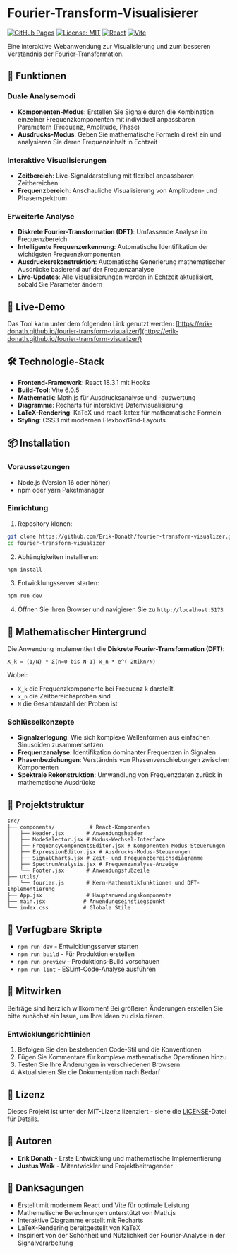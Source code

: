 # Fourier-Transform-Visualisierer

[![GitHub Pages](https://img.shields.io/badge/demo-online-green)](https://erik-donath.github.io/fourier-transform-visualizer/)
[![License: MIT](https://img.shields.io/badge/License-MIT-yellow.svg)](https://opensource.org/licenses/MIT)
[![React](https://img.shields.io/badge/React-18.3.1-blue.svg)](https://reactjs.org/)
[![Vite](https://img.shields.io/badge/Vite-6.0.5-646CFF.svg)](https://vitejs.dev/)

Eine interaktive Webanwendung zur Visualisierung und zum besseren Verständnis der Fourier-Transformation.

## 🌟 Funktionen

### Duale Analysemodi

- **Komponenten-Modus**: Erstellen Sie Signale durch die Kombination einzelner Frequenzkomponenten mit individuell anpassbaren Parametern (Frequenz, Amplitude, Phase)
- **Ausdrucks-Modus**: Geben Sie mathematische Formeln direkt ein und analysieren Sie deren Frequenzinhalt in Echtzeit

### Interaktive Visualisierungen

- **Zeitbereich**: Live-Signaldarstellung mit flexibel anpassbaren Zeitbereichen
- **Frequenzbereich**: Anschauliche Visualisierung von Amplituden- und Phasenspektrum

### Erweiterte Analyse

- **Diskrete Fourier-Transformation (DFT)**: Umfassende Analyse im Frequenzbereich
- **Intelligente Frequenzerkennung**: Automatische Identifikation der wichtigsten Frequenzkomponenten
- **Ausdrucksrekonstruktion**: Automatische Generierung mathematischer Ausdrücke basierend auf der Frequenzanalyse
- **Live-Updates**: Alle Visualisierungen werden in Echtzeit aktualisiert, sobald Sie Parameter ändern

## 🚀 Live-Demo

Das Tool kann unter dem folgenden Link genutzt werden: [https://erik-donath.github.io/fourier-transform-visualizer/](https://erik-donath.github.io/fourier-transform-visualizer/)

## 🛠️ Technologie-Stack

- **Frontend-Framework**: React 18.3.1 mit Hooks
- **Build-Tool**: Vite 6.0.5
- **Mathematik**: Math.js für Ausdrucksanalyse und -auswertung
- **Diagramme**: Recharts für interaktive Datenvisualisierung
- **LaTeX-Rendering**: KaTeX und react-katex für mathematische Formeln
- **Styling**: CSS3 mit modernen Flexbox/Grid-Layouts

## 📦 Installation

### Voraussetzungen

- Node.js (Version 16 oder höher)
- npm oder yarn Paketmanager

### Einrichtung

1. Repository klonen:

```bash
git clone https://github.com/Erik-Donath/fourier-transform-visualizer.git
cd fourier-transform-visualizer
```

2. Abhängigkeiten installieren:

```bash
npm install
```

3. Entwicklungsserver starten:

```bash
npm run dev
```

4. Öffnen Sie Ihren Browser und navigieren Sie zu `http://localhost:5173`

## 🧮 Mathematischer Hintergrund

Die Anwendung implementiert die **Diskrete Fourier-Transformation (DFT)**:

```
X_k = (1/N) * Σ(n=0 bis N-1) x_n * e^(-2πikn/N)
```

Wobei:

- `X_k` die Frequenzkomponente bei Frequenz `k` darstellt
- `x_n` die Zeitbereichsproben sind
- `N` die Gesamtanzahl der Proben ist

### Schlüsselkonzepte

- **Signalzerlegung**: Wie sich komplexe Wellenformen aus einfachen Sinusoiden zusammensetzen
- **Frequenzanalyse**: Identifikation dominanter Frequenzen in Signalen
- **Phasenbeziehungen**: Verständnis von Phasenverschiebungen zwischen Komponenten
- **Spektrale Rekonstruktion**: Umwandlung von Frequenzdaten zurück in mathematische Ausdrücke

## 📁 Projektstruktur

```
src/
├── components/           # React-Komponenten
│   ├── Header.jsx       # Anwendungsheader
│   ├── ModeSelector.jsx # Modus-Wechsel-Interface
│   ├── FrequencyComponentsEditor.jsx # Komponenten-Modus-Steuerungen
│   ├── ExpressionEditor.jsx # Ausdrucks-Modus-Steuerungen
│   ├── SignalCharts.jsx # Zeit- und Frequenzbereichsdiagramme
│   ├── SpectrumAnalysis.jsx # Frequenzanalyse-Anzeige
│   └── Footer.jsx       # Anwendungsfußzeile
├── utils/
│   └── fourier.js       # Kern-Mathematikfunktionen und DFT-Implementierung
├── App.jsx              # Hauptanwendungskomponente
├── main.jsx            # Anwendungseinstiegspunkt
└── index.css           # Globale Stile
```

## 🔧 Verfügbare Skripte

- `npm run dev` - Entwicklungsserver starten
- `npm run build` - Für Produktion erstellen
- `npm run preview` - Produktions-Build vorschauen
- `npm run lint` - ESLint-Code-Analyse ausführen

## 🤝 Mitwirken

Beiträge sind herzlich willkommen! Bei größeren Änderungen erstellen Sie bitte zunächst ein Issue, um Ihre Ideen zu diskutieren.

### Entwicklungsrichtlinien

1. Befolgen Sie den bestehenden Code-Stil und die Konventionen
2. Fügen Sie Kommentare für komplexe mathematische Operationen hinzu
3. Testen Sie Ihre Änderungen in verschiedenen Browsern
4. Aktualisieren Sie die Dokumentation nach Bedarf

## 📄 Lizenz

Dieses Projekt ist unter der MIT-Lizenz lizenziert - siehe die [LICENSE](LICENSE)-Datei für Details.

## 👥 Autoren

- **Erik Donath** - Erste Entwicklung und mathematische Implementierung
- **Justus Weik** - Mitentwickler und Projektbeitragender

## 🙏 Danksagungen

- Erstellt mit modernem React und Vite für optimale Leistung
- Mathematische Berechnungen unterstützt von Math.js
- Interaktive Diagramme erstellt mit Recharts
- LaTeX-Rendering bereitgestellt von KaTeX
- Inspiriert von der Schönheit und Nützlichkeit der Fourier-Analyse in der Signalverarbeitung
